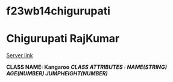# f23wb14chigurupati
# Chigurupati RajKumar
[Server link](https://f23wb14chigurupati.onrender.com)

**CLASS NAME: Kangaroo**
***CLASS ATTRIBUTES : NAME(STRING) AGE(NUMBER) JUMPHEIGHT(NUMBER)***
